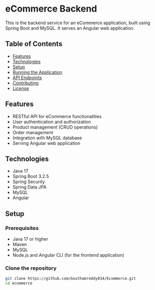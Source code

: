 # eCommerce Backend

This is the backend service for an eCommerce application, built using Spring Boot and MySQL. It serves an Angular web application.

## Table of Contents

- [Features](#features)
- [Technologies](#technologies)
- [Setup](#setup)
- [Running the Application](#running-the-application)
- [API Endpoints](#api-endpoints)
- [Contributing](#contributing)
- [License](#license)

## Features

- RESTful API for eCommerce functionalities
- User authentication and authorization
- Product management (CRUD operations)
- Order management
- Integration with MySQL database
- Serving Angular web application

## Technologies

- Java 17
- Spring Boot 3.2.5
- Spring Security
- Spring Data JPA
- MySQL
- Angular

## Setup

### Prerequisites

- Java 17 or higher
- Maven
- MySQL
- Node.js and Angular CLI (for the frontend application)

### Clone the repository

```sh
git clone https://github.com/Gouthamreddy034/Ecommerce.git
cd ecommerce
